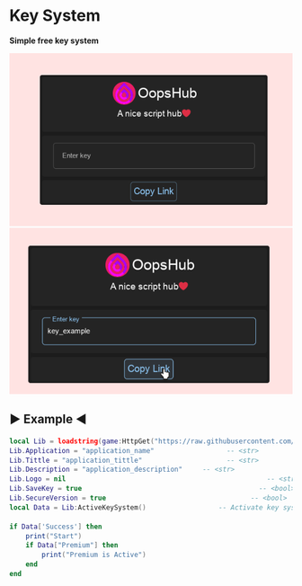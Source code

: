 # Key System

**Simple free key system**

![Screenshot 1](https://github.com/OopssSorry/KeySystem2Lib/blob/main/Screenshots/1.png)
![Screenshot 2](https://github.com/OopssSorry/KeySystem2Lib/blob/main/Screenshots/2.png)

##	▶ Example ◀
```lua
local Lib = loadstring(game:HttpGet("https://raw.githubusercontent.com/OopssSorry/KeySystem2Lib/main/Lib.lua"))()
Lib.Application = "application_name"	 		      -- <str>
Lib.Tittle = "application_tittle" 				      -- <str>
Lib.Description = "application_description"	   	-- <str>
Lib.Logo = nil 									                -- <str | none>
Lib.SaveKey = true								              -- <bool>
Lib.SecureVersion = true 						            -- <bool>
local Data = Lib:ActiveKeySystem()			      	-- Activate key system

if Data['Success'] then
	print("Start")
	if Data["Premium"] then
		print("Premium is Active")
	end
end
```
